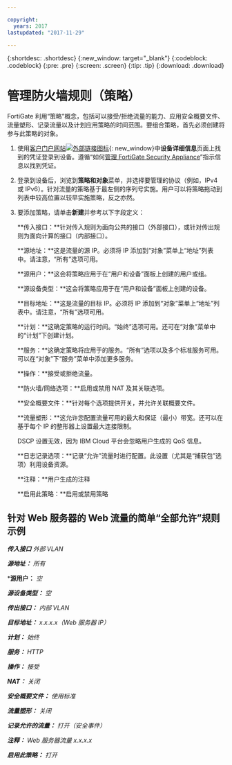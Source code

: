 ```yaml
---

copyright:
  years: 2017
lastupdated: "2017-11-29"

---
```


{:shortdesc: .shortdesc}
{:new_window: target="_blank"}
{:codeblock: .codeblock}
{:pre: .pre}
{:screen: .screen}
{:tip: .tip}
{:download: .download}

# 管理防火墙规则（策略）

FortiGate 利用“策略”概念，包括可以接受/拒绝流量的能力、应用安全概要文件、流量塑形、记录流量以及计划应用策略的时间范围。要组合策略，首先必须创建将参与此策略的对象。 

1. 使用[客户门户网站![外部链接图标](../../icons/launch-glyph.svg "外部链接图标")](https://control.softlayer.com/){: new_window}中**设备详细信息**页面上找到的凭证登录到设备。遵循“如何[管理 FortiGate Security Appliance](managing-fsa.html)”指示信息以找到凭证。
2. 登录到设备后，浏览到**策略和对象**菜单，并选择要管理的协议（例如，IPv4 或 IPv6）。针对流量的策略基于最左侧的序列号实施。用户可以将策略拖动到列表中较高位置以较早实施策略，反之亦然。
3. 要添加策略，请单击**新建**并参考以下字段定义：

    **传入接口：**针对传入规则为面向公共的接口（外部接口），或针对传出规则为面向计算的接口（内部接口）。

    **源地址：**这是流量的源 IP。必须将 IP 添加到“对象”菜单上“地址”列表中。请注意，“所有”选项可用。

    **源用户：**这会将策略应用于在“用户和设备”面板上创建的用户或组。

    **源设备类型：**这会将策略应用于在“用户和设备”面板上创建的设备。

    **目标地址：**这是流量的目标 IP。必须将 IP 添加到“对象”菜单上“地址”列表中。请注意，“所有”选项可用。

    **计划：**这确定策略的运行时间。“始终”选项可用。还可在“对象”菜单中的“计划”下创建计划。

    **服务：**这确定策略将应用于的服务。“所有”选项以及多个标准服务可用。可以在“对象”下“服务”菜单中添加更多服务。

    **操作：**接受或拒绝流量。 

    **防火墙/网络选项：**启用或禁用 NAT 及其关联选项。

    **安全概要文件：**针对每个选项提供开关，并允许关联概要文件。

    **流量塑形：**这允许您配置流量可用的最大和保证（最小）带宽。还可以在基于每个 IP 的整形器上设置最大连接限制。 

    DSCP 设置无效，因为 IBM Cloud 平台会忽略用户生成的 QoS 信息。

    **日志记录选项：**记录“允许”流量时进行配置。此设置（尤其是“捕获包”选项）利用设备资源。

    **注释：**用户生成的注释

    **启用此策略：**启用或禁用策略

## 针对 Web 服务器的 Web 流量的简单“全部允许”规则示例

***传入接口*** *外部 VLAN*

***源地址：*** *所有*

***源用户：** *空*

***源设备类型：*** *空*

***传出接口：*** *内部 VLAN*

***目标地址：*** *x.x.x.x（Web 服务器 IP）*

***计划：*** *始终*

***服务：*** *HTTP*

***操作：*** *接受*

***NAT：*** *关闭*

***安全概要文件：*** *使用标准*

***流量塑形：*** *关闭*

***记录允许的流量：*** *打开（安全事件）*

***注释：*** *Web 服务器流量 x.x.x.x*

***启用此策略：*** *打开*
